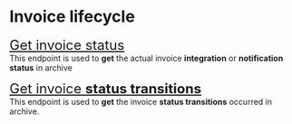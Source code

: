 # Invoice lifecycle
<font size="5">[Get invoice status](../notebooks/get-document.ipynb)</font><br>
This endpoint is used to **get** the actual invoice **integration** or **notification status** in archive

<font size="5">[Get invoice **status transitions**](../notebooks/get-document-status-transitions.ipynb)</font><br>
This endpoint is used to **get** the invoice **status transitions** occurred in archive.
